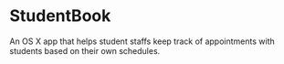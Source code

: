 # StudentBook
An OS X app that helps student staffs keep track of appointments with students based on their own schedules.
